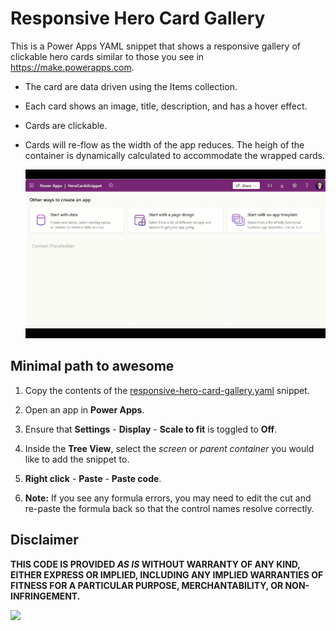 # Responsive Hero Card Gallery

This is a Power Apps YAML snippet that shows a responsive gallery of clickable hero cards similar to those you see in https://make.powerapps.com.

- The card are data driven using the Items collection.

- Each card shows an image, title, description, and has a hover effect.

- Cards are clickable.

- Cards will re-flow as the width of the app reduces. The heigh of the container is dynamically calculated to accommodate the wrapped cards.

   ![Responsive Cards Demo](./assets/responsive-hero-cards-gallery.gif)

## Minimal path to awesome

1. Copy the contents of the [responsive-hero-card-gallery.yaml](./source/responsive-hero-card-gallery.yaml) snippet.

1. Open an app in **Power Apps**.

1. Ensure that **Settings** - **Display** - **Scale to fit** is toggled to **Off**.

1. Inside the **Tree View**, select the *screen* or *parent container* you would like to add the snippet to.

1. **Right click** - **Paste** - **Paste code**.

1. **Note:** If you see any formula errors, you may need to edit the cut and re-paste the formula back so that the control names resolve correctly.

## Disclaimer

**THIS CODE IS PROVIDED *AS IS* WITHOUT WARRANTY OF ANY KIND, EITHER EXPRESS OR IMPLIED, INCLUDING ANY IMPLIED WARRANTIES OF FITNESS FOR A PARTICULAR PURPOSE, MERCHANTABILITY, OR NON-INFRINGEMENT.**

<img src="https://m365-visitor-stats.azurewebsites.net/powerplatform-snippets/power-apps/responsive-hero-cards-gallery" aria-hidden="true" />
